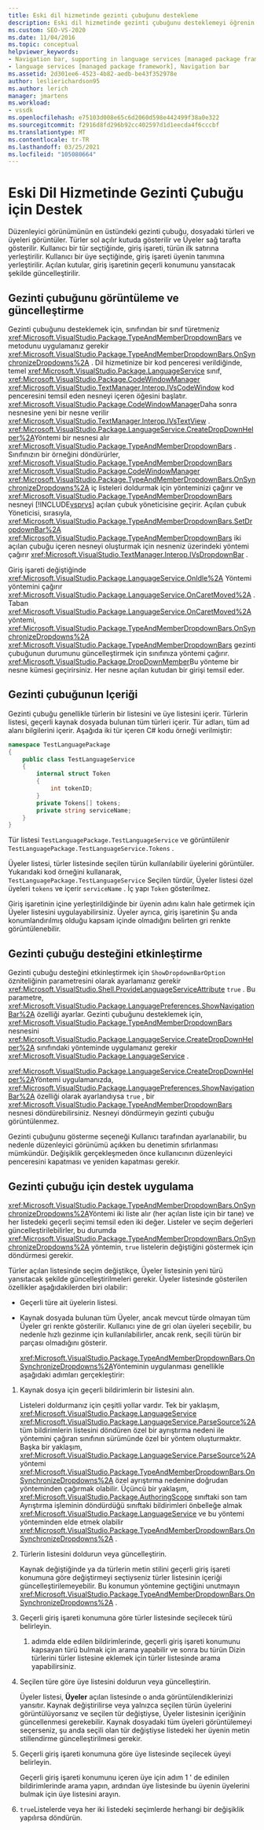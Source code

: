 ```yaml
---
title: Eski dil hizmetinde gezinti çubuğunu destekleme
description: Eski dil hizmetinde gezinti çubuğunu desteklemeyi öğrenin. Düzenleyici görünümündeki gezinti çubuğu, dosyadaki türleri ve üyeleri görüntüler.
ms.custom: SEO-VS-2020
ms.date: 11/04/2016
ms.topic: conceptual
helpviewer_keywords:
- Navigation bar, supporting in language services [managed package framework]
- language services [managed package framework], Navigation bar
ms.assetid: 2d301ee6-4523-4b82-aedb-be43f352978e
author: leslierichardson95
ms.author: lerich
manager: jmartens
ms.workload:
- vssdk
ms.openlocfilehash: e75103d008e65c6d2060d598e442499f38a0e322
ms.sourcegitcommit: f2916d8fd296b92cc402597d1d1eecda4f6cccbf
ms.translationtype: MT
ms.contentlocale: tr-TR
ms.lasthandoff: 03/25/2021
ms.locfileid: "105080664"
---
```

# <a name="support-for-the-navigation-bar-in-a-legacy-language-service"></a>Eski Dil Hizmetinde Gezinti Çubuğu için Destek
Düzenleyici görünümünün en üstündeki gezinti çubuğu, dosyadaki türleri ve üyeleri görüntüler. Türler sol açılır kutuda gösterilir ve Üyeler sağ tarafta gösterilir. Kullanıcı bir tür seçtiğinde, giriş işareti, türün ilk satırına yerleştirilir. Kullanıcı bir üye seçtiğinde, giriş işareti üyenin tanımına yerleştirilir. Açılan kutular, giriş işaretinin geçerli konumunu yansıtacak şekilde güncelleştirilir.

## <a name="displaying-and-updating-the-navigation-bar"></a>Gezinti çubuğunu görüntüleme ve güncelleştirme
 Gezinti çubuğunu desteklemek için, sınıfından bir sınıf türetmeniz <xref:Microsoft.VisualStudio.Package.TypeAndMemberDropdownBars> ve metodunu uygulamanız gerekir <xref:Microsoft.VisualStudio.Package.TypeAndMemberDropdownBars.OnSynchronizeDropdowns%2A> . Dil hizmetinize bir kod penceresi verildiğinde, temel <xref:Microsoft.VisualStudio.Package.LanguageService> sınıf, <xref:Microsoft.VisualStudio.Package.CodeWindowManager> <xref:Microsoft.VisualStudio.TextManager.Interop.IVsCodeWindow> kod penceresini temsil eden nesneyi içeren öğesini başlatır. <xref:Microsoft.VisualStudio.Package.CodeWindowManager>Daha sonra nesnesine yeni bir nesne verilir <xref:Microsoft.VisualStudio.TextManager.Interop.IVsTextView> . <xref:Microsoft.VisualStudio.Package.LanguageService.CreateDropDownHelper%2A>Yöntemi bir nesnesi alır <xref:Microsoft.VisualStudio.Package.TypeAndMemberDropdownBars> . Sınıfınızın bir örneğini döndürürler, <xref:Microsoft.VisualStudio.Package.TypeAndMemberDropdownBars> <xref:Microsoft.VisualStudio.Package.CodeWindowManager> <xref:Microsoft.VisualStudio.Package.TypeAndMemberDropdownBars.OnSynchronizeDropdowns%2A> iç listeleri doldurmak için yönteminizi çağırır ve <xref:Microsoft.VisualStudio.Package.TypeAndMemberDropdownBars> nesneyi [!INCLUDE[vsprvs](../../code-quality/includes/vsprvs_md.md)] açılan çubuk yöneticisine geçirir. Açılan çubuk Yöneticisi, sırasıyla, <xref:Microsoft.VisualStudio.Package.TypeAndMemberDropdownBars.SetDropdownBar%2A> <xref:Microsoft.VisualStudio.Package.TypeAndMemberDropdownBars> iki açılan çubuğu içeren nesneyi oluşturmak için nesneniz üzerindeki yöntemi çağırır <xref:Microsoft.VisualStudio.TextManager.Interop.IVsDropdownBar> .

 Giriş işareti değiştiğinde <xref:Microsoft.VisualStudio.Package.LanguageService.OnIdle%2A> Yöntemi yöntemini çağırır <xref:Microsoft.VisualStudio.Package.LanguageService.OnCaretMoved%2A> . Taban <xref:Microsoft.VisualStudio.Package.LanguageService.OnCaretMoved%2A> yöntemi, <xref:Microsoft.VisualStudio.Package.TypeAndMemberDropdownBars.OnSynchronizeDropdowns%2A> <xref:Microsoft.VisualStudio.Package.TypeAndMemberDropdownBars> gezinti çubuğunun durumunu güncelleştirmek için sınıfınıza yöntemi çağırır. <xref:Microsoft.VisualStudio.Package.DropDownMember>Bu yönteme bir nesne kümesi geçirirsiniz. Her nesne açılan kutudan bir girişi temsil eder.

## <a name="the-contents-of-the-navigation-bar"></a>Gezinti çubuğunun Içeriği
 Gezinti çubuğu genellikle türlerin bir listesini ve üye listesini içerir. Türlerin listesi, geçerli kaynak dosyada bulunan tüm türleri içerir. Tür adları, tüm ad alanı bilgilerini içerir. Aşağıda iki tür içeren C# kodu örneği verilmiştir:

```csharp
namespace TestLanguagePackage
{
    public class TestLanguageService
    {
        internal struct Token
        {
            int tokenID;
        }
        private Tokens[] tokens;
        private string serviceName;
    }
}
```

 Tür listesi `TestLanguagePackage.TestLanguageService` ve görüntülenir `TestLanguagePackage.TestLanguageService.Tokens` .

 Üyeler listesi, türler listesinde seçilen türün kullanılabilir üyelerini görüntüler. Yukarıdaki kod örneğini kullanarak, `TestLanguagePackage.TestLanguageService` Seçilen türdür, Üyeler listesi özel üyeleri `tokens` ve içerir `serviceName` . İç yapı `Token` gösterilmez.

 Giriş işaretinin içine yerleştirildiğinde bir üyenin adını kalın hale getirmek için Üyeler listesini uygulayabilirsiniz. Üyeler ayrıca, giriş işaretinin Şu anda konumlandırılmış olduğu kapsam içinde olmadığını belirten gri renkte görüntülenebilir.

## <a name="enabling-support-for-the-navigation-bar"></a>Gezinti çubuğu desteğini etkinleştirme
 Gezinti çubuğu desteğini etkinleştirmek için `ShowDropdownBarOption` özniteliğinin parametresini olarak ayarlamanız gerekir <xref:Microsoft.VisualStudio.Shell.ProvideLanguageServiceAttribute> `true` . Bu parametre, <xref:Microsoft.VisualStudio.Package.LanguagePreferences.ShowNavigationBar%2A> özelliği ayarlar. Gezinti çubuğunu desteklemek için, <xref:Microsoft.VisualStudio.Package.TypeAndMemberDropdownBars> nesnesini <xref:Microsoft.VisualStudio.Package.LanguageService.CreateDropDownHelper%2A> sınıfındaki yönteminde uygulamanız gerekir <xref:Microsoft.VisualStudio.Package.LanguageService> .

 <xref:Microsoft.VisualStudio.Package.LanguageService.CreateDropDownHelper%2A>Yöntemi uygulamanızda, <xref:Microsoft.VisualStudio.Package.LanguagePreferences.ShowNavigationBar%2A> özelliği olarak ayarlandıysa `true` , bir <xref:Microsoft.VisualStudio.Package.TypeAndMemberDropdownBars> nesnesi döndürebilirsiniz. Nesneyi döndürmeyin gezinti çubuğu görüntülenmez.

 Gezinti çubuğunu gösterme seçeneği Kullanıcı tarafından ayarlanabilir, bu nedenle düzenleyici görünümü açıkken bu denetimin sıfırlanması mümkündür. Değişiklik gerçekleşmeden önce kullanıcının düzenleyici penceresini kapatması ve yeniden kapatması gerekir.

## <a name="implementing-support-for-the-navigation-bar"></a>Gezinti çubuğu için destek uygulama
 <xref:Microsoft.VisualStudio.Package.TypeAndMemberDropdownBars.OnSynchronizeDropdowns%2A>Yöntemi iki liste alır (her açılan liste için bir tane) ve her listedeki geçerli seçimi temsil eden iki değer. Listeler ve seçim değerleri güncelleştirilebilirler, bu durumda <xref:Microsoft.VisualStudio.Package.TypeAndMemberDropdownBars.OnSynchronizeDropdowns%2A> yöntemin, `true` listelerin değiştiğini göstermek için döndürmesi gerekir.

 Türler açılan listesinde seçim değiştikçe, Üyeler listesinin yeni türü yansıtacak şekilde güncelleştirilmeleri gerekir. Üyeler listesinde gösterilen özellikler aşağıdakilerden biri olabilir:

- Geçerli türe ait üyelerin listesi.

- Kaynak dosyada bulunan tüm Üyeler, ancak mevcut türde olmayan tüm Üyeler gri renkte gösterilir. Kullanıcı yine de gri olan üyeleri seçebilir, bu nedenle hızlı gezinme için kullanılabilirler, ancak renk, seçili türün bir parçası olmadığını gösterir.

  <xref:Microsoft.VisualStudio.Package.TypeAndMemberDropdownBars.OnSynchronizeDropdowns%2A>Yönteminin uygulanması genellikle aşağıdaki adımları gerçekleştirir:

1. Kaynak dosya için geçerli bildirimlerin bir listesini alın.

     Listeleri doldurmanız için çeşitli yollar vardır. Tek bir yaklaşım, <xref:Microsoft.VisualStudio.Package.LanguageService> <xref:Microsoft.VisualStudio.Package.LanguageService.ParseSource%2A> tüm bildirimlerin listesini döndüren özel bir ayrıştırma nedeni ile yöntemini çağıran sınıfının sürümünde özel bir yöntem oluşturmaktır. Başka bir yaklaşım, <xref:Microsoft.VisualStudio.Package.LanguageService.ParseSource%2A> yöntemi <xref:Microsoft.VisualStudio.Package.TypeAndMemberDropdownBars.OnSynchronizeDropdowns%2A> özel ayrıştırma nedenine doğrudan yönteminden çağırmak olabilir. Üçüncü bir yaklaşım, <xref:Microsoft.VisualStudio.Package.AuthoringScope> sınıftaki son tam Ayrıştırma işleminin döndürdüğü sınıftaki bildirimleri önbelleğe almak <xref:Microsoft.VisualStudio.Package.LanguageService> ve bu yöntemi yönteminden elde etmek olabilir <xref:Microsoft.VisualStudio.Package.TypeAndMemberDropdownBars.OnSynchronizeDropdowns%2A> .

2. Türlerin listesini doldurun veya güncelleştirin.

     Kaynak değiştiğinde ya da türlerin metin stilini geçerli giriş işareti konumuna göre değiştirmeyi seçtiyseniz türler listesinin içeriği güncelleştirilemeyebilir. Bu konumun yöntemine geçtiğini unutmayın <xref:Microsoft.VisualStudio.Package.TypeAndMemberDropdownBars.OnSynchronizeDropdowns%2A> .

3. Geçerli giriş işareti konumuna göre türler listesinde seçilecek türü belirleyin.

     1. adımda elde edilen bildirimlerinde, geçerli giriş işareti konumunu kapsayan türü bulmak için arama yapabilir ve sonra bu türün Dizin türlerini türler listesine eklemek için türler listesinde arama yapabilirsiniz.

4. Seçilen türe göre üye listesini doldurun veya güncelleştirin.

     Üyeler listesi, **Üyeler** açılan listesinde o anda görüntülendiklerinizi yansıtır. Kaynak değiştirilirse veya yalnızca seçilen türün üyelerini görüntülüyorsanız ve seçilen tür değiştiyse, Üyeler listesinin içeriğinin güncellenmesi gerekebilir. Kaynak dosyadaki tüm üyeleri görüntülemeyi seçerseniz, şu anda seçili olan tür değiştiyse listedeki her üyenin metin stillendirme güncelleştirilmesi gerekir.

5. Geçerli giriş işareti konumuna göre üye listesinde seçilecek üyeyi belirleyin.

     Geçerli giriş işareti konumunu içeren üye için adım 1 ' de edinilen bildirimlerinde arama yapın, ardından üye listesinde bu üyenin üyelerini bulmak için üye listesini arayın.

6. `true`Listelerde veya her iki listedeki seçimlerde herhangi bir değişiklik yapılırsa döndürün.
